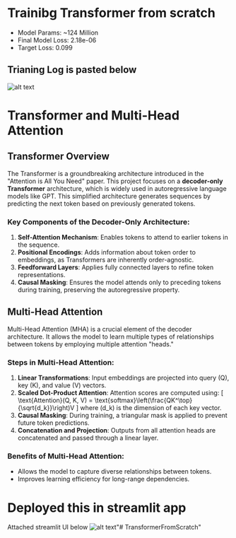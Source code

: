 # Trainibg Transformer from scratch

- Model Params: ~124 Million
- Final Model Loss: 2.18e-06
- Target Loss: 0.099

## Trianing Log is pasted below
![alt text](image.png)


# Transformer and Multi-Head Attention

## Transformer Overview
The Transformer is a groundbreaking architecture introduced in the "Attention is All You Need" paper. This project focuses on a **decoder-only Transformer** architecture, which is widely used in autoregressive language models like GPT. This simplified architecture generates sequences by predicting the next token based on previously generated tokens.

### Key Components of the Decoder-Only Architecture:
1. **Self-Attention Mechanism**: Enables tokens to attend to earlier tokens in the sequence.
2. **Positional Encodings**: Adds information about token order to embeddings, as Transformers are inherently order-agnostic.
3. **Feedforward Layers**: Applies fully connected layers to refine token representations.
4. **Causal Masking**: Ensures the model attends only to preceding tokens during training, preserving the autoregressive property.

## Multi-Head Attention
Multi-Head Attention (MHA) is a crucial element of the decoder architecture. It allows the model to learn multiple types of relationships between tokens by employing multiple attention "heads."

### Steps in Multi-Head Attention:
1. **Linear Transformations**: Input embeddings are projected into query (Q), key (K), and value (V) vectors.
2. **Scaled Dot-Product Attention**: Attention scores are computed using:
   \[
   \text{Attention}(Q, K, V) = \text{softmax}\left(\frac{QK^\top}{\sqrt{d_k}}\right)V
   \]
   where \(d_k\) is the dimension of each key vector.
3. **Causal Masking**: During training, a triangular mask is applied to prevent future token predictions.
4. **Concatenation and Projection**: Outputs from all attention heads are concatenated and passed through a linear layer.

### Benefits of Multi-Head Attention:
- Allows the model to capture diverse relationships between tokens.
- Improves learning efficiency for long-range dependencies.

# Deployed this in streamlit app

Attached streamlit UI below
![alt text](image-1.png)"# TransformerFromScratch" 
